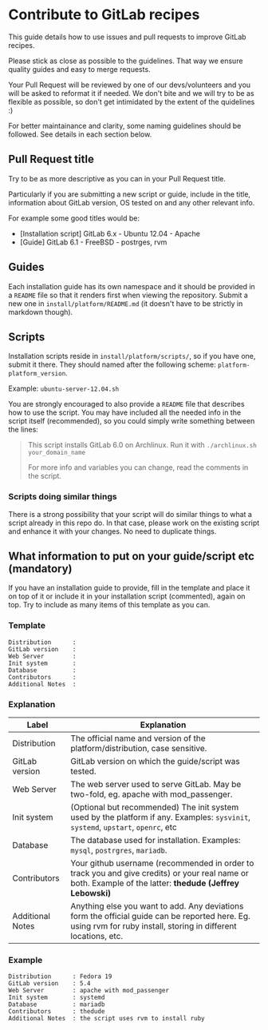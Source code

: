 # Contribute to GitLab recipes

This guide details how to use issues and pull requests to improve GitLab recipes.

Please stick as close as possible to the guidelines. That way we ensure quality guides
and easy to merge requests.

Your Pull Request will be reviewed by one of our devs/volunteers and you will be
asked to reformat it if needed. We don't bite and we will try to be as flexible
as possible, so don't get intimidated by the extent of the quidelines :)

For better maintainance and clarity, some naming guidelines should be followed.
See details in each section below.

## Pull Request title

Try to be as more descriptive as you can in your Pull Request title.

Particularly if you are submitting a new script or guide, include in the title,
information about GitLab version, OS tested on and any other relevant info.

For example some good titles would be:

* [Installation script] GitLab 6.x - Ubuntu 12.04 - Apache
* [Guide] GitLab 6.1 - FreeBSD - postrges, rvm

## Guides

Each installation guide has its own namespace and it should be provided in a
`README` file so that it renders first when viewing the repository. Submit a new
one in `install/platform/README.md` (it doesn't have to be strictly in markdown though).

## Scripts

Installation scripts reside in `install/platform/scripts/`, so if you have one,
submit it there. They should named after the following scheme: `platform-platform_version`.

Example: `ubuntu-server-12.04.sh`

You are strongly encouraged to also provide a `README` file that describes
how to use the script. You may have included all the needed info in the script
itself (recommended), so you could simply write something between the lines:

  > This script installs GitLab 6.0 on Archlinux. Run it with `./archlinux.sh your_domain_name`
  >
  > For more info and variables you can change, read the comments in the script.


### Scripts doing similar things

There is a strong possibility that your script will do similar things to what a
script already in this repo do. In that case, please work on the existing script
and enhance it with your changes. No need to duplicate things.

## What information to put on your guide/script etc (mandatory)

If you have an installation guide to provide, fill in the template and place it on top
of it or include it in your installation script (commented), again on top. Try to
include as many items of this template as you can.

### Template

```
Distribution      : 
GitLab version    : 
Web Server        : 
Init system       : 
Database          : 
Contributors      : 
Additional Notes  : 
```

### Explanation

| Label            | Explanation |
| ---------------- | ------------------------- |
| Distribution     | The official name and version of the platform/distribution, case sensitive.  |
| GitLab version   | GitLab version on which the guide/script was tested.    |
| Web Server       | The web server used to serve GitLab. May be two-fold, eg. apache with mod_passenger.  |
| Init system      | (Optional but recommended) The init system used by the platform if any. Examples: `sysvinit`, `systemd`, `upstart`, `openrc`, etc |
| Database         | The database used for installation. Examples: `mysql`, `postrgres`, `mariadb`.
| Contributors     | Your github username (recommended in order to track you and give credits) or your real name or both. Example of the latter: **thedude (Jeffrey Lebowski)** |
| Additional Notes | Anything else you want to add. Any deviations form the official guide can be reported here. Eg. using rvm for ruby install, storing in different locations, etc.|


### Example

```
Distribution      : Fedora 19
GitLab version    : 5.4
Web Server        : apache with mod_passenger
Init system       : systemd
Database          : mariadb
Contributors      : thedude
Additional Notes  : the script uses rvm to install ruby
```
